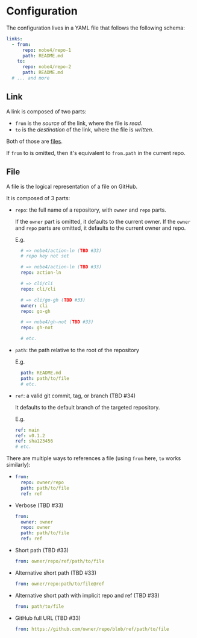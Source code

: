 # Configuration

The configuration lives in a YAML file that follows the following schema:

```yaml
links:
  - from:
      repo: nobe4/repo-1
      path: README.md
    to:
      repo: nobe4/repo-2
      path: README.md
  # ... and more
```

## Link

A link is composed of two parts:
- `from` is the _source_ of the link, where the file is _read_.
- `to` is the _destination_ of the link, where the file is _written_.

Both of those are [files](#file).

If `from` to is omitted, then it's equivalent to `from.path` in the current
repo.

## File

A file is the logical representation of a file on GitHub.

It is composed of 3 parts:

- `repo`: the full name of a repository, with `owner` and `repo` parts.

    If the `owner` part is omitted, it defaults to the current owner.
    If the `owner` and `repo` parts are omitted, it defaults to the current
    owner and repo.

    E.g.

    ```yaml
      # => nobe4/action-ln (TBD #33)
      # repo key not set

      # => nobe4/action-ln (TBD #33)
      repo: action-ln

      # => cli/cli
      repo: cli/cli

      # => cli/go-gh (TBD #33)
      owner: cli
      repo: go-gh

      # => nobe4/gh-not (TBD #33)
      repo: gh-not

      # etc.
    ```

- `path`: the path relative to the root of the repository

    E.g.

    ```yaml
      path: README.md
      path: path/to/file
      # etc.
    ```

- `ref`: a valid git commit, tag, or branch (TBD #34)

    It defaults to the default branch of the targeted repository.

    E.g.

    ```yaml
    ref: main
    ref: v0.1.2
    ref: sha123456
    # etc.
    ```

There are multiple ways to references a file (using `from` here, `to` works
similarly):

-
  ```yaml
  from:
    repo: owner/repo
    path: path/to/file
    ref: ref
  ```

- Verbose (TBD #33)
  ```yaml
  from:
    owner: owner
    repo: owner
    path: path/to/file
    ref: ref
  ```

- Short path (TBD #33)
  ```yaml
  from: owner/repo/ref/path/to/file
  ```

- Alternative short path (TBD #33)
  ```yaml
  from: owner/repo:path/to/file@ref
  ```

- Alternative short path with implicit repo and ref (TBD #33)
  ```yaml
  from: path/to/file
  ```

- GitHub full URL (TBD #33)
  ```yaml
  from: https://github.com/owner/repo/blob/ref/path/to/file
  ```
